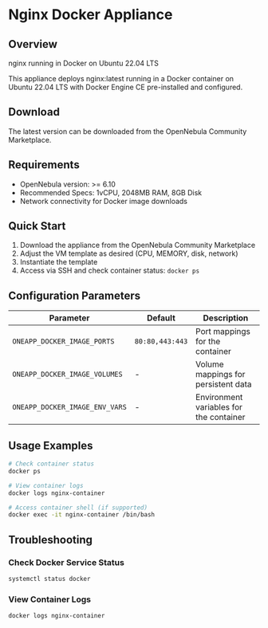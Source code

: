 # Nginx Docker Appliance

## Overview

nginx running in Docker on Ubuntu 22.04 LTS

This appliance deploys nginx:latest running in a Docker container on Ubuntu 22.04 LTS with Docker Engine CE pre-installed and configured.

## Download

The latest version can be downloaded from the OpenNebula Community Marketplace.

## Requirements

* OpenNebula version: >= 6.10
* Recommended Specs: 1vCPU, 2048MB RAM, 8GB Disk
* Network connectivity for Docker image downloads

## Quick Start

1. Download the appliance from the OpenNebula Community Marketplace
2. Adjust the VM template as desired (CPU, MEMORY, disk, network)
3. Instantiate the template
4. Access via SSH and check container status: `docker ps`

## Configuration Parameters

| Parameter | Default | Description |
| --------- | ------- | ----------- |
| `ONEAPP_DOCKER_IMAGE_PORTS` | `80:80,443:443` | Port mappings for the container |
| `ONEAPP_DOCKER_IMAGE_VOLUMES` | - | Volume mappings for persistent data |
| `ONEAPP_DOCKER_IMAGE_ENV_VARS` | - | Environment variables for the container |

## Usage Examples

```bash
# Check container status
docker ps

# View container logs
docker logs nginx-container

# Access container shell (if supported)
docker exec -it nginx-container /bin/bash
```

## Troubleshooting

### Check Docker Service Status
```bash
systemctl status docker
```

### View Container Logs
```bash
docker logs nginx-container
```
